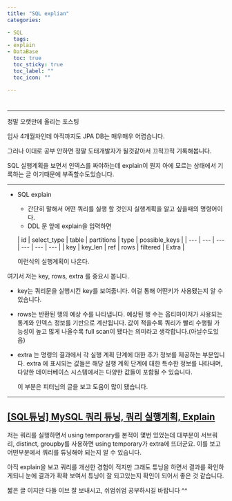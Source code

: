 ```yaml
---
title: "SQL explian"
categories:

- SQL
  tags:
- explain
- DataBase
  toc: true
  toc_sticky: true
  toc_label: ""
  toc_icon: ""

---
```


#    

---

정말 오랫만에 올리는 포스팅

입사 4개월차인데 아직까지도 JPA DB는 매우매우 어렵습니다.

그러나 이대로 공부 안하면 정말 도태개발자가 될것같아서 끄적끄적 기록해봅니다.

SQL 실행계획을 보면서 인덱스를 짜야하는데 explain이 뭔지 아에 모르는 상태에서 기록하는 글 이기때문에 부족할수도있습니다.

---

- SQL explain
    - 간단히 말해서 어떤 쿼리를 실행 할 것인지 실행계획을 알고 싶을때의 명령어이다.
    - DDL 문 앞에 explain을 입력하면

  | id | select_type | table | partitions | type | possible_keys |
        | --- | --- | --- | --- | --- | --- |
  | key | key_len | ref | rows | filtered | Extra |

  이런식의 실행계획이 나온다.

여기서 저는 key, rows, extra 를 중요시 봅니다.

- key는 쿼리문을 실행시킨 key를 보여줍니다. 이걸 통해 어떤키가 사용됐는지 알 수 있습니다.
- rows는 반환된 행의 예상 수를 나타냅니다. 예상된 행 수는 옵티마이저가 사용되는 통계와 인덱스 정보를 기반으로 계산됩니다. 값이 적을수록 쿼리가 빨리 수행될 가능성이 높고 많게 나올수록 full scan이
  됐다는 의미라고 생각합니다.(아닐수도있음)
- extra 는 명령의 결과에서 각 실행 계획 단계에 대한 추가 정보를 제공하는 부분입니다. extra 에 표시되는 값들은 해당 실행 계획 단계에 대한 특수한 정보를 나타내며, 다양한 데이터베이스 시스템에서는
  다양한 값들이 포함될 수 있습니다.

  이 부분은 피터님의 글을 보고 도움이 많이 됐습니다.<br>

---
[[SQL튜닝] MySQL 쿼리 튜닝, 쿼리 실행계획, Explain](https://peterica.tistory.com/417)
<br>
---
저는 쿼리를 실행하면서 using temporary를 본적이 몇번 있었는데 대부분이 서브쿼리, distinct, groupby를 사용하면 using temporary가 extra에 뜨더군요. 이를 보고
어떤부분에서 쿼리를 튜닝해야 되는지 알 수 있습니다.

아직 explain을 보고 쿼리를 개선한 경험이 적지만 그래도 튜닝을 하면서 결과를 확인하게되니 눈에 결과가 확확 보여서 튜닝이 잘 되고있는지 확인이 되어서 좋은 것 같습니다.

짧은 글 이지만 다들 이브 잘 보내시고, 쉬엄쉬엄 공부하시길 바랍니다 ^^
